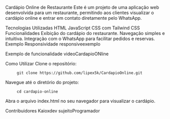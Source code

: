 Cardápio Online de Restaurante
Este é um projeto de uma aplicação web desenvolvida para um restaurante, permitindo aos clientes visualizar o cardápio online e entrar em contato diretamente pelo WhatsApp.

Tecnologias Utilizadas
HTML
JavaScript
CSS com Tailwind CSS
Funcionalidades
Exibição do cardápio do restaurante.
Navegação simples e intuitiva.
Integração com o WhatsApp para facilitar pedidos e reservas.
Exemplo Responsividade
responsiveexemplo

Exemplo de funcionalidade
videoCardapioONline

Como Utilizar
Clone o repositório:

         git clone https://github.com/lipex5k/CardapioOnline.git
     
Navegue até o diretório do projeto:

         cd cardapio-online
     
Abra o arquivo index.html no seu navegador para visualizar o cardápio.

Contribuidores
Kaioxdev
sujeitoProgramador
